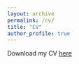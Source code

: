 ```yaml
---
layout: archive
permalink: /cv/
title: "CV"
author_profile: true
---
```

Download my CV [here](https://github.com/danielfellman/danielfellman.github.io/blob/master/docs/CV_Fellman3.pdf?raw=true)
